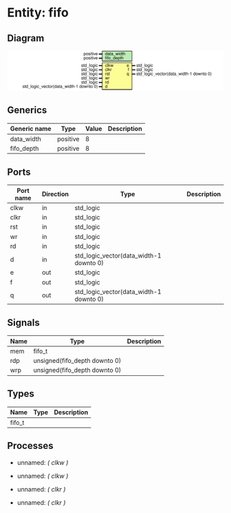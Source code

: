 # Entity: fifo
## Diagram
![Diagram](fifo.svg "Diagram")
## Generics
| Generic name | Type     | Value | Description |
| ------------ | -------- | ----- | ----------- |
| data_width   | positive | 8     |             |
| fifo_depth   | positive | 8     |             |
## Ports
| Port name | Direction | Type                                    | Description |
| --------- | --------- | --------------------------------------- | ----------- |
| clkw      | in        | std_logic                               |             |
| clkr      | in        | std_logic                               |             |
| rst       | in        | std_logic                               |             |
| wr        | in        | std_logic                               |             |
| rd        | in        | std_logic                               |             |
| d         | in        | std_logic_vector(data_width-1 downto 0) |             |
| e         | out       | std_logic                               |             |
| f         | out       | std_logic                               |             |
| q         | out       | std_logic_vector(data_width-1 downto 0) |             |
## Signals
| Name | Type                          | Description |
| ---- | ----------------------------- | ----------- |
| mem  | fifo_t                        |             |
| rdp  | unsigned(fifo_depth downto 0) |             |
|  wrp | unsigned(fifo_depth downto 0) |             |
## Types
| Name   | Type | Description |
| ------ | ---- | ----------- |
| fifo_t |      |             |
## Processes
- unnamed: _( clkw )_

- unnamed: _( clkw )_

- unnamed: _( clkr )_

- unnamed: _( clkr )_

